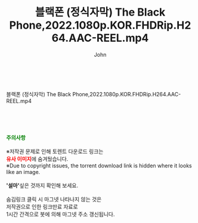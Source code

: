 ﻿---
layout: post
title:  "블랙폰 (정식자막) The Black Phone,2022.1080p.KOR.FHDRip.H264.AAC-REEL.mp4"
author: John
categories: [ 영화 ]
tags: [  ]
image:  
description: "블랙폰 (정식자막) The Black Phone,2022.1080p.KOR.FHDRip.H264.AAC-REEL.mp4 torrent 정보 공유"
toc: true
toc_sticky: true
---

<br>
<div class="view-img">
<a class="view_image" href="https://torrentmobile59.com/bbs/view_image.php?fn=%2Fdata%2Ffile%2Fmovie%2F1999782145_tuCPD9VG_0a1e4f364bf753c2c910f5aae9f383e60066ddd3.jpg" target="_blank"><img alt="" class="img-tag" content="https://torrentmobile59.com/data/file/movie/1999782145_tuCPD9VG_0a1e4f364bf753c2c910f5aae9f383e60066ddd3.jpg" itemprop="image" src="https://torrentmobile59.com/data/file/movie/1999782145_tuCPD9VG_0a1e4f364bf753c2c910f5aae9f383e60066ddd3.jpg"/></a><a class="view_image" href="https://torrentmobile59.com/bbs/view_image.php?fn=%2Fdata%2Ffile%2Fmovie%2F1999782145_LvAcxIHd_08b147a171d2e933d85ab687e391dffcfab43720.jpg" target="_blank"><img alt="" class="img-tag" content="https://torrentmobile59.com/data/file/movie/1999782145_LvAcxIHd_08b147a171d2e933d85ab687e391dffcfab43720.jpg" itemprop="image" src="https://torrentmobile59.com/data/file/movie/1999782145_LvAcxIHd_08b147a171d2e933d85ab687e391dffcfab43720.jpg"/></a></div><div class="view-content" itemprop="description">
<p>블랙폰 (정식자막) The Black Phone,2022.1080p.KOR.FHDRip.H264.AAC-REEL.mp4<br/></p> </div>
    
<br><br><br>
<p data-ke-size="size16"><b><span style="color: green;">주의사항</span></b><br /><br />※저작권 문제로 인해 토렌트 다운로드 링크는<br /><b><span style="color: red;">유사 이미지</span></b>에 숨겨뒀습니다.<br />※Due to copyright issues, the torrent download link is hidden where it looks like an image.<br /><br /><b>'설마'</b>싶은 것까지 확인해 보세요.<br /><br />숨김링크 클릭 시 마그넷 나타나지 않는 것은<br />저작권으로 인한 링크만료 자료로<br />1시간 간격으로 봇에 의해 마그넷 주소 갱신됩니다.</p>
